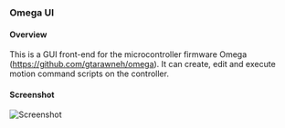 ### Omega UI

#### Overview

This is a GUI front-end for the microcontroller firmware Omega (https://github.com/gtarawneh/omega). It can create, edit and execute motion command scripts on the controller.

#### Screenshot

![Screenshot](https://raw.github.com/gtarawneh/omega-ui/master/screenshots/screenshot1.png "Screenshot")
